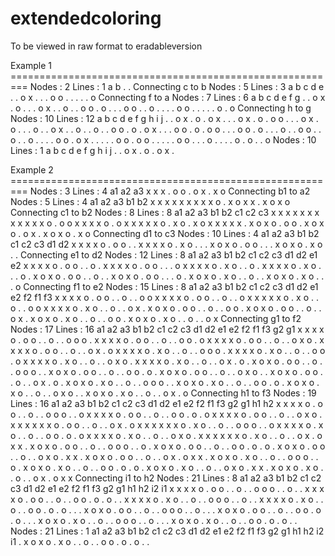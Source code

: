 # extendedcoloring

To be viewed in raw format to eradableversion

Example 1 =========================================================
Nodes : 2 Lines : 1
 a   b
  .  .
Connecting c to b
Nodes : 5 Lines : 3
  a  b  c  d  e
  .  .  o  x  .
  .  .  o  o  .
  .  .  .  .  o
Connecting f to a
Nodes : 7 Lines : 6
  a  b  c  d  e  f  g
  .  .  o  x  .  o  .
  .  .  o  x  .  .  o
  .  .  o  o  .  o  .
  .  .  o  o  .  .  o
  .  .  .  .  o  o  .
  .  .  .  .  o  .  o
Connecting h to g
Nodes : 10 Lines : 12
  a  b  c  d  e  f  g  h  i  j
  .  .  o  x  .  o  .  o  x  .
  .  .  o  x  .  o  .  o  o  .
  .  .  o  x  .  o  .  .  .  o
  .  .  o  x  .  .  o  .  .  o
  .  .  o  o  .  o  .  o  x  .
  .  .  o  o  .  o  .  o  o  .
  .  .  o  o  .  o  .  .  .  o
  .  .  o  o  .  .  o  .  .  o
  .  .  .  .  o  o  .  o  x  .
  .  .  .  .  o  o  .  o  o  .
  .  .  .  .  o  o  .  .  .  o
  .  .  .  .  o  .  o  .  .  o
Nodes : 10 Lines : 1
  a  b  c  d  e  f  g  h  i  j
  .  .  o  x  .  o  .  o  x  .

Example 2 =========================================================
Nodes : 3 Lines : 4
  a1  a2  a3
   x   x   x
   .   o   o
   .   o   x
   .   x   o
Connecting b1 to a2
Nodes : 5 Lines : 4
  a1  a2  a3  b1  b2
   x   x   x   x   x
   x   x   x   x   o
   .   x   o   x   x
   .   x   o   x   o
Connecting c1 to b2
Nodes : 8 Lines : 8
  a1  a2  a3  b1  b2  c1  c2  c3
   x   x   x   x   x   x   x   x
   x   x   x   x   o   .   o   o
   x   x   x   x   o   .   o   x
   x   x   x   x   o   .   x   o
   .   x   o   x   x   x   x   x
   .   x   o   x   o   .   o   o
   .   x   o   x   o   .   o   x
   .   x   o   x   o   .   x   o
Connecting d1 to c3
Nodes : 10 Lines : 4
  a1  a2  a3  b1  b2  c1  c2  c3  d1  d2
   x   x   x   x   o   .   o   o   .   .
   x   x   x   x   o   .   x   o   .   .
   .   x   o   x   o   .   o   o   .   .
   .   x   o   x   o   .   x   o   .   .
Connecting e1 to d2
Nodes : 12 Lines : 8
  a1  a2  a3  b1  b2  c1  c2  c3  d1  d2  e1  e2
   x   x   x   x   o   .   o   o   .   .   o   .
   x   x   x   x   o   .   o   o   .   .   .   o
   x   x   x   x   o   .   x   o   .   .   o   .
   x   x   x   x   o   .   x   o   .   .   .   o
   .   x   o   x   o   .   o   o   .   .   o   .
   .   x   o   x   o   .   o   o   .   .   .   o
   .   x   o   x   o   .   x   o   .   .   o   .
   .   x   o   x   o   .   x   o   .   .   .   o
Connecting f1 to e2
Nodes : 15 Lines : 8
  a1  a2  a3  b1  b2  c1  c2  c3  d1  d2  e1  e2  f2  f1  f3
   x   x   x   x   o   .   o   o   .   .   o   .   .   o   o
   x   x   x   x   o   .   o   o   .   .   o   .   .   o   x
   x   x   x   x   o   .   x   o   .   .   o   .   .   o   o
   x   x   x   x   o   .   x   o   .   .   o   .   .   o   x
   .   x   o   x   o   .   o   o   .   .   o   .   .   o   o
   .   x   o   x   o   .   o   o   .   .   o   .   .   o   x
   .   x   o   x   o   .   x   o   .   .   o   .   .   o   o
   .   x   o   x   o   .   x   o   .   .   o   .   .   o   x
Connecting g1 to f2
Nodes : 17 Lines : 16
  a1  a2  a3  b1  b2  c1  c2  c3  d1  d2  e1  e2  f2  f1  f3  g2  g1
   x   x   x   x   o   .   o   o   .   .   o   .   .   o   o   o   .
   x   x   x   x   o   .   o   o   .   .   o   .   .   o   o   .   o
   x   x   x   x   o   .   o   o   .   .   o   .   .   o   x   o   .
   x   x   x   x   o   .   o   o   .   .   o   .   .   o   x   .   o
   x   x   x   x   o   .   x   o   .   .   o   .   .   o   o   o   .
   x   x   x   x   o   .   x   o   .   .   o   .   .   o   o   .   o
   x   x   x   x   o   .   x   o   .   .   o   .   .   o   x   o   .
   x   x   x   x   o   .   x   o   .   .   o   .   .   o   x   .   o
   .   x   o   x   o   .   o   o   .   .   o   .   .   o   o   o   .
   .   x   o   x   o   .   o   o   .   .   o   .   .   o   o   .   o
   .   x   o   x   o   .   o   o   .   .   o   .   .   o   x   o   .
   .   x   o   x   o   .   o   o   .   .   o   .   .   o   x   .   o
   .   x   o   x   o   .   x   o   .   .   o   .   .   o   o   o   .
   .   x   o   x   o   .   x   o   .   .   o   .   .   o   o   .   o
   .   x   o   x   o   .   x   o   .   .   o   .   .   o   x   o   .
   .   x   o   x   o   .   x   o   .   .   o   .   .   o   x   .   o
Connecting h1 to f3
Nodes : 19 Lines : 16
  a1  a2  a3  b1  b2  c1  c2  c3  d1  d2  e1  e2  f2  f1  f3  g2  g1  h1  h2
   x   x   x   x   o   .   o   o   .   .   o   .   .   o   o   o   .   .   o
   x   x   x   x   o   .   o   o   .   .   o   .   .   o   o   .   o   .   o
   x   x   x   x   o   .   o   o   .   .   o   .   .   o   x   o   .   x   x
   x   x   x   x   o   .   o   o   .   .   o   .   .   o   x   .   o   x   x
   x   x   x   x   o   .   x   o   .   .   o   .   .   o   o   o   .   .   o
   x   x   x   x   o   .   x   o   .   .   o   .   .   o   o   .   o   .   o
   x   x   x   x   o   .   x   o   .   .   o   .   .   o   x   o   .   x   x
   x   x   x   x   o   .   x   o   .   .   o   .   .   o   x   .   o   x   x
   .   x   o   x   o   .   o   o   .   .   o   .   .   o   o   o   .   .   o
   .   x   o   x   o   .   o   o   .   .   o   .   .   o   o   .   o   .   o
   .   x   o   x   o   .   o   o   .   .   o   .   .   o   x   o   .   x   x
   .   x   o   x   o   .   o   o   .   .   o   .   .   o   x   .   o   x   x
   .   x   o   x   o   .   x   o   .   .   o   .   .   o   o   o   .   .   o
   .   x   o   x   o   .   x   o   .   .   o   .   .   o   o   .   o   .   o
   .   x   o   x   o   .   x   o   .   .   o   .   .   o   x   o   .   x   x
   .   x   o   x   o   .   x   o   .   .   o   .   .   o   x   .   o   x   x
Connecting i1 to h2
Nodes : 21 Lines : 8
  a1  a2  a3  b1  b2  c1  c2  c3  d1  d2  e1  e2  f2  f1  f3  g2  g1  h1  h2  i2  i1
   x   x   x   x   o   .   o   o   .   .   o   .   .   o   o   o   .   .   o   .   .
   x   x   x   x   o   .   o   o   .   .   o   .   .   o   o   .   o   .   o   .   .
   x   x   x   x   o   .   x   o   .   .   o   .   .   o   o   o   .   .   o   .   .
   x   x   x   x   o   .   x   o   .   .   o   .   .   o   o   .   o   .   o   .   .
   .   x   o   x   o   .   o   o   .   .   o   .   .   o   o   o   .   .   o   .   .
   .   x   o   x   o   .   o   o   .   .   o   .   .   o   o   .   o   .   o   .   .
   .   x   o   x   o   .   x   o   .   .   o   .   .   o   o   o   .   .   o   .   .
   .   x   o   x   o   .   x   o   .   .   o   .   .   o   o   .   o   .   o   .   .
Nodes : 21 Lines : 1
  a1  a2  a3  b1  b2  c1  c2  c3  d1  d2  e1  e2  f2  f1  f3  g2  g1  h1  h2  i2  i1
   .   x   o   x   o   .   x   o   .   .   o   .   .   o   o   .   o   .   o   .   .
